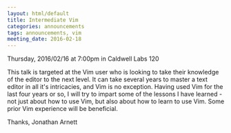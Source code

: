 ```yaml
---
layout: html/default
title: Intermediate Vim
categories: announcements
tags: announcements, vim
meeting_date: 2016-02-18
---
```


Thursday, 2016/02/16 at 7:00pm in Caldwell Labs 120

This talk is targeted at the Vim user who is looking to take their knowledge of the editor to the next level. It can take several years to master a text editor in all it's intricacies, and Vim is no exception. Having used Vim for the last four years or so, I will try to impart some of the lessons I have learned - not just about how to use Vim, but also about how to learn to use Vim. Some prior Vim experience will be beneficial.

Thanks,
Jonathan Arnett
